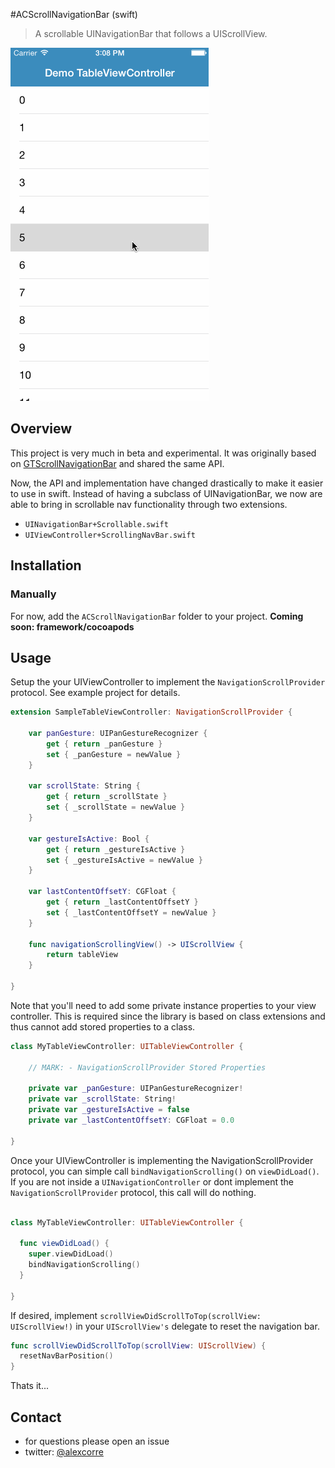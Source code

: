 #ACScrollNavigationBar (swift)

> A scrollable UINavigationBar that follows a UIScrollView.

![](https://raw.githubusercontent.com/alexcorre/ACScrollNavigationBar/master/demo.gif)

## Overview

This project is very much in beta and experimental. It was originally based on [GTScrollNavigationBar](https://github.com/luugiathuy/GTScrollNavigationBar) and shared the same API.

Now, the API and implementation have changed drastically to make it easier to use in swift. Instead of having a subclass of UINavigationBar, we now are able to bring in scrollable nav functionality through two extensions.
- `UINavigationBar+Scrollable.swift`
- `UIViewController+ScrollingNavBar.swift`

## Installation

### Manually
For now, add the `ACScrollNavigationBar` folder to your project. **Coming soon: framework/cocoapods**

## Usage

Setup the your UIViewController to implement the `NavigationScrollProvider` protocol. See example project for details.

```swift
extension SampleTableViewController: NavigationScrollProvider {

    var panGesture: UIPanGestureRecognizer {
        get { return _panGesture }
        set { _panGesture = newValue }
    }

    var scrollState: String {
        get { return _scrollState }
        set { _scrollState = newValue }
    }

    var gestureIsActive: Bool {
        get { return _gestureIsActive }
        set { _gestureIsActive = newValue }
    }

    var lastContentOffsetY: CGFloat {
        get { return _lastContentOffsetY }
        set { _lastContentOffsetY = newValue }
    }

    func navigationScrollingView() -> UIScrollView {
        return tableView
    }

}

```

Note that you'll need to add some private instance properties to your view controller. This is required since the library is based on class extensions and thus cannot add stored properties to a class.

```swift
class MyTableViewController: UITableViewController {

    // MARK: - NavigationScrollProvider Stored Properties

    private var _panGesture: UIPanGestureRecognizer!
    private var _scrollState: String!
    private var _gestureIsActive = false
    private var _lastContentOffsetY: CGFloat = 0.0

}
```

Once your UIViewController is implementing the NavigationScrollProvider protocol, you can simple call `bindNavigationScrolling()` on `viewDidLoad()`. If you are not inside a `UINavigationController` or dont implement the `NavigationScrollProvider` protocol, this call will do nothing.

```swift

class MyTableViewController: UITableViewController {

  func viewDidLoad() {
    super.viewDidLoad()
    bindNavigationScrolling()
  }

}

```

If desired, implement `scrollViewDidScrollToTop(scrollView: UIScrollView!)` in your `UIScrollView's` delegate to reset the navigation bar.

```swift
func scrollViewDidScrollToTop(scrollView: UIScrollView) {
  resetNavBarPosition()
}

```

Thats it...

## Contact
- for questions please open an issue
- twitter: [@alexcorre](http://twitter.com/alexcorre)
